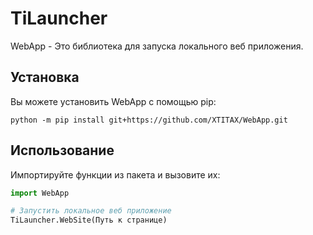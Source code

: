 # TiLauncher

WebApp - Это библиотека для запуска локального веб приложения.

## Установка

Вы можете установить WebApp с помощью pip:

```bath
python -m pip install git+https://github.com/XTITAX/WebApp.git
```

## Использование

Импортируйте функции из пакета и вызовите их:

```python
import WebApp

# Запустить локальное веб приложение
TiLauncher.WebSite(Путь к странице)
```
